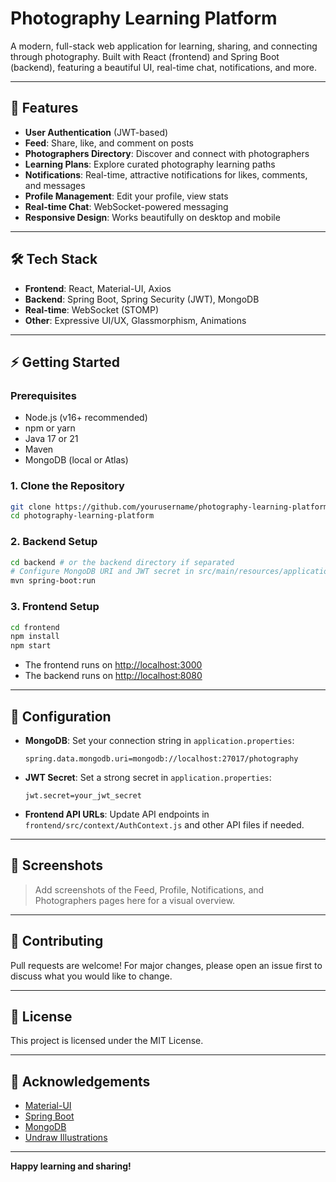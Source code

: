 # Photography Learning Platform

A modern, full-stack web application for learning, sharing, and connecting through photography. Built with React (frontend) and Spring Boot (backend), featuring a beautiful UI, real-time chat, notifications, and more.

---

## 🚀 Features

- **User Authentication** (JWT-based)
- **Feed**: Share, like, and comment on posts
- **Photographers Directory**: Discover and connect with photographers
- **Learning Plans**: Explore curated photography learning paths
- **Notifications**: Real-time, attractive notifications for likes, comments, and messages
- **Profile Management**: Edit your profile, view stats
- **Real-time Chat**: WebSocket-powered messaging
- **Responsive Design**: Works beautifully on desktop and mobile

---

## 🛠️ Tech Stack

- **Frontend**: React, Material-UI, Axios
- **Backend**: Spring Boot, Spring Security (JWT), MongoDB
- **Real-time**: WebSocket (STOMP)
- **Other**: Expressive UI/UX, Glassmorphism, Animations

---

## ⚡ Getting Started

### Prerequisites
- Node.js (v16+ recommended)
- npm or yarn
- Java 17 or 21
- Maven
- MongoDB (local or Atlas)

### 1. Clone the Repository
```bash
git clone https://github.com/yourusername/photography-learning-platform.git
cd photography-learning-platform
```

### 2. Backend Setup
```bash
cd backend # or the backend directory if separated
# Configure MongoDB URI and JWT secret in src/main/resources/application.properties
mvn spring-boot:run
```

### 3. Frontend Setup
```bash
cd frontend
npm install
npm start
```

- The frontend runs on [http://localhost:3000](http://localhost:3000)
- The backend runs on [http://localhost:8080](http://localhost:8080)

---

## 🔑 Configuration

- **MongoDB**: Set your connection string in `application.properties`:
  ```
  spring.data.mongodb.uri=mongodb://localhost:27017/photography
  ```
- **JWT Secret**: Set a strong secret in `application.properties`:
  ```
  jwt.secret=your_jwt_secret
  ```
- **Frontend API URLs**: Update API endpoints in `frontend/src/context/AuthContext.js` and other API files if needed.

---

## 📸 Screenshots

> Add screenshots of the Feed, Profile, Notifications, and Photographers pages here for a visual overview.

---

## 🤝 Contributing

Pull requests are welcome! For major changes, please open an issue first to discuss what you would like to change.

---

## 📄 License

This project is licensed under the MIT License.

---

## 🙏 Acknowledgements
- [Material-UI](https://mui.com/)
- [Spring Boot](https://spring.io/projects/spring-boot)
- [MongoDB](https://www.mongodb.com/)
- [Undraw Illustrations](https://undraw.co/)

---

**Happy learning and sharing!** 